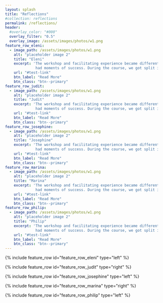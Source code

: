 ```yaml
---
layout: splash
title: "Reflections"
#collection: reflections
permalink: /reflections/
header:
  #overlay_color: "#000"
  overlay_filter: "0.5"
  overlay_image: /assets/images/photos/w1.png
feature_row_eleni:
  - image_path: /assets/images/photos/w1.png
    alt: "placeholder image 2"
    title: "Eleni"
    excerpt: 'The workshop and facilitating experience became different for me after this course. In our team, we faced challenges, but we also 
              had moments of success. During the course, we got split into groups, and the following week, two new members joined us.'
    url: "#test-link"
    btn_label: "Read More"
    btn_class: "btn--primary"
feature_row_judit:
  - image_path: /assets/images/photos/w1.png
    alt: "placeholder image 2"
    title: "Judit"
    excerpt: 'The workshop and facilitating experience became different for me after this course. In our team, we faced challenges, but we also 
              had moments of success. During the course, we got split into groups, and the following week, two new members joined us.'
    url: "#test-link"
    btn_label: "Read More"
    btn_class: "btn--primary"
feature_row_josephine:
  - image_path: /assets/images/photos/w1.png
    alt: "placeholder image 2"
    title: "Josephine"
    excerpt: 'The workshop and facilitating experience became different for me after this course. In our team, we faced challenges, but we also 
              had moments of success. During the course, we got split into groups, and the following week, two new members joined us.'
    url: "#test-link"
    btn_label: "Read More"
    btn_class: "btn--primary"
feature_row_marina:
  - image_path: /assets/images/photos/w1.png
    alt: "placeholder image 2"
    title: "Marina"
    excerpt: 'The workshop and facilitating experience became different for me after this course. In our team, we faced challenges, but we also 
              had moments of success. During the course, we got split into groups, and the following week, two new members joined us.'
    url: "#test-link"
    btn_label: "Read More"
    btn_class: "btn--primary"
feature_row_philip:
  - image_path: /assets/images/photos/w1.png
    alt: "placeholder image 2"
    title: "Philip"
    excerpt: 'The workshop and facilitating experience became different for me after this course. In our team, we faced challenges, but we also 
              had moments of success. During the course, we got split into groups, and the following week, two new members joined us.'
    url: "#test-link"
    btn_label: "Read More"
    btn_class: "btn--primary"
---
```


{% include feature_row id="feature_row_eleni" type="left" %}

{% include feature_row id="feature_row_judit" type="right" %}

{% include feature_row id="feature_row_josephine" type="left" %}

{% include feature_row id="feature_row_marina" type="right" %}

{% include feature_row id="feature_row_philip" type="left" %}
